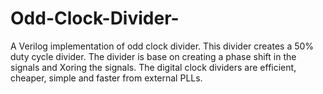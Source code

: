 # Odd-Clock-Divider-
A Verilog implementation of odd clock divider. This divider creates a 50% duty cycle divider. The divider is base on creating a phase shift in the signals and Xoring the signals. The digital clock dividers are efficient, cheaper, simple and faster from external PLLs.
